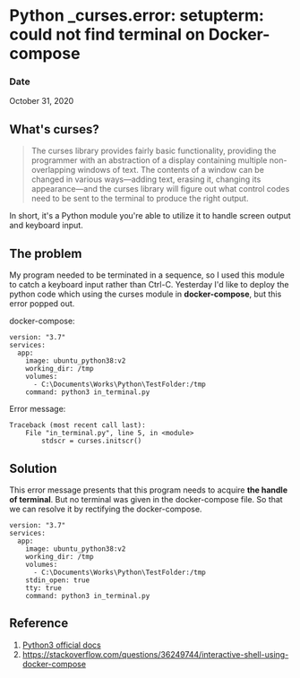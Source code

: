 # Python _curses.error: setupterm: could not find terminal on Docker-compose

### Date

October 31, 2020 

## What's curses?

> The curses library provides fairly basic functionality, providing the programmer with an abstraction of a display containing multiple non-overlapping windows of text. The contents of a window can be changed in various ways—adding text, erasing it, changing its appearance—and the curses library will figure out what control codes need to be sent to the terminal to produce the right output.

In short, it's a Python module you're able to utilize it to handle screen output and keyboard input.

## The problem

My program needed to be terminated in a sequence, so I used this module to catch a keyboard input rather than Ctrl-C. Yesterday I'd like to deploy the python code which using the curses module in __docker-compose__, but this error popped out. 

docker-compose:

```
version: "3.7"
services:
  app:
    image: ubuntu_python38:v2
    working_dir: /tmp
    volumes:
      - C:\Documents\Works\Python\TestFolder:/tmp
    command: python3 in_terminal.py
```

Error message:
```
Traceback (most recent call last):
    File "in_terminal.py", line 5, in <module>
        stdscr = curses.initscr()
```

## Solution

This error message presents that this program needs to acquire __the handle of terminal__. But no terminal was given in the docker-compose file. So that we can resolve it by rectifying the docker-compose.

```
version: "3.7"
services:
  app:
    image: ubuntu_python38:v2
    working_dir: /tmp
    volumes:
      - C:\Documents\Works\Python\TestFolder:/tmp
    stdin_open: true 
    tty: true        
    command: python3 in_terminal.py
```

## Reference
1. [Python3 official docs](https://docs.python.org/3/howto/curses.html)
2. https://stackoverflow.com/questions/36249744/interactive-shell-using-docker-compose